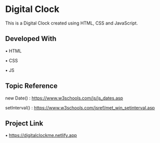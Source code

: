 # Digital Clock

This is a Digital Clock created using HTML, CSS and JavaScript.
## Developed With

• HTML

• CSS

• JS

## Topic Reference

new Date() : https://www.w3schools.com/js/js_dates.asp

setInterval() : https://www.w3schools.com/jsref/met_win_setinterval.asp

## Project Link

• https://digitalclockme.netlify.app
